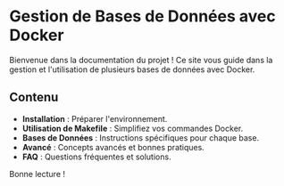 # Gestion de Bases de Données avec Docker

Bienvenue dans la documentation du projet ! Ce site vous guide dans la gestion et l'utilisation de plusieurs bases de données avec Docker.

## Contenu
- **Installation** : Préparer l'environnement.
- **Utilisation de Makefile** : Simplifiez vos commandes Docker.
- **Bases de Données** : Instructions spécifiques pour chaque base.
- **Avancé** : Concepts avancés et bonnes pratiques.
- **FAQ** : Questions fréquentes et solutions.

Bonne lecture !
